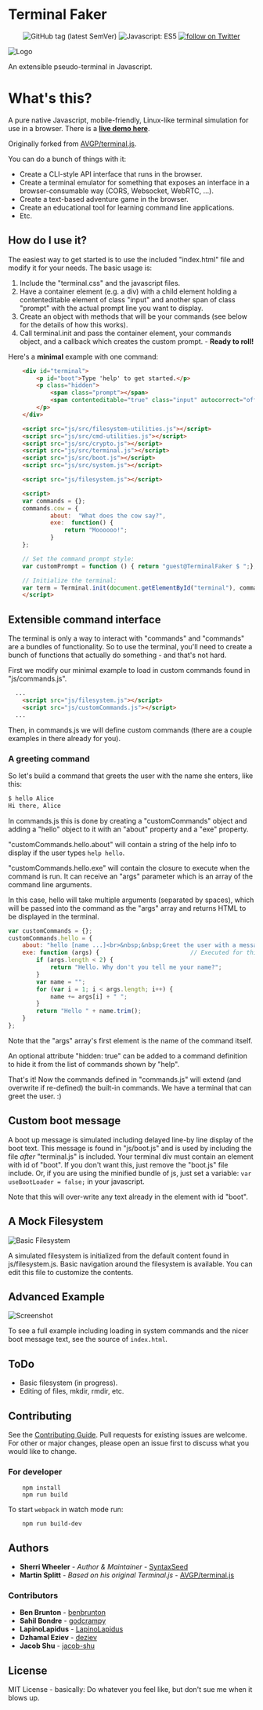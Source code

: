 Terminal Faker
===========

<div align="center">
    <img src="https://img.shields.io/github/tag/syntaxseed/terminalfaker.svg"
        alt="GitHub tag (latest SemVer)">
    <img src="https://img.shields.io/badge/JavaScript-ES5-brightgreen.svg"
        alt="Javascript: ES5">
    <a href="https://twitter.com/intent/follow?screen_name=syntaxseed">
        <img src="https://img.shields.io/twitter/follow/syntaxseed.svg?style=social&logo=twitter"
            alt="follow on Twitter"></a>
</div>

![Logo](src/favicon.png)

An extensible pseudo-terminal in Javascript.

# What's this?

A pure native Javascript, mobile-friendly, Linux-like terminal simulation for use in a browser. There is a **[live demo here](https://syntaxseed.github.io/terminalfaker/)**.

Originally forked from [AVGP/terminal.js](https://github.com/AVGP/terminal.js).

You can do a bunch of things with it:

- Create a CLI-style API interface that runs in the browser.
- Create a terminal emulator for something that exposes an interface in a browser-consumable way (CORS, Websocket, WebRTC, ...).
- Create a text-based adventure game in the browser.
- Create an educational tool for learning command line applications.
- Etc.

## How do I use it?

The easiest way to get started is to use the included "index.html" file and modify it for your needs. The basic usage is:

1. Include the "terminal.css" and the javascript files.
2. Have a container element (e.g. a div) with a child element holding a contenteditable element of class "input" and another span of class "prompt" with the actual prompt line you want to display.
3. Create an object with methods that will be your commands (see below for the details of how this works).
4. Call terminal.init and pass the container element, your commands object, and a callback which creates the custom prompt. - **Ready to roll!**

Here's a **minimal** example with one command:

```html
    <div id="terminal">
        <p id="boot">Type 'help' to get started.</p>
        <p class="hidden">
            <span class="prompt"></span>
            <span contenteditable="true" class="input" autocorrect="off" autocapitalize="none" autocomplete="off"> </span>
        </p>
    </div>

    <script src="js/src/filesystem-utilities.js"></script>
    <script src="js/src/cmd-utilities.js"></script>
    <script src="js/src/crypto.js"></script>
    <script src="js/src/terminal.js"></script>
    <script src="js/src/boot.js"></script>
    <script src="js/src/system.js"></script>

    <script src="js/filesystem.js"></script>

    <script>
    var commands = {};
    commands.cow = {
            about:  "What does the cow say?",
            exe:  function() {
                return "Moooooo!";
            }
    };

    // Set the command prompt style:
    var customPrompt = function () { return "guest@TerminalFaker $ ";};

    // Initialize the terminal:
    var term = Terminal.init(document.getElementById("terminal"), commands, customPrompt, initialFilesystem);
    </script>
```

## Extensible command interface

The terminal is only a way to interact with "commands" and "commands" are a bundles of functionality.
So to use the terminal, you'll need to create a bunch of functions that actually do something - and that's not hard.

First we modify our minimal example to load in custom commands found in "js/commands.js".

```html
  ...
    <script src="js/filesystem.js"></script>
    <script src="js/customCommands.js"></script>
  ...
```

Then, in commands.js we will define custom commands (there are a couple examples in there already for you).

### A greeting command

So let's build a command that greets the user with the name she enters, like this:

```bash
$ hello Alice
Hi there, Alice
```

In commands.js this is done by creating a "customCommands" object and adding a "hello" object to it with an "about" property and a "exe" property.

"customCommands.hello.about" will contain a string of the help info to display if the user types ``help hello``.

"customCommands.hello.exe" will contain the closure to execute when the command is run. It can receive an "args" parameter which is an array of the command line arguments.

In this case, hello will take multiple arguments (separated by spaces), which will be passed into the command as the "args" array and returns HTML to be displayed in the terminal.

```javascript
var customCommands = {};
customCommands.hello = {
    about: "hello [name ...]<br>&nbsp;&nbsp;Greet the user with a message.",
    exe: function (args) {                          // Executed for this command. args[0] contains the command name.
        if (args.length < 2) {
            return "Hello. Why don't you tell me your name?";
        }
        var name = "";
        for (var i = 1; i < args.length; i++) {
            name += args[i] + " ";
        }
        return "Hello " + name.trim();
    }
};
```

Note that the "args" array's first element is the name of the command itself.

An optional attribute "hidden: true" can be added to a command definition to hide it from the list of commands shown by "help".

That's it! Now the commands defined in "commands.js" will extend (and overwrite if re-defined) the built-in commands. We have a terminal that can greet the user. :)

## Custom boot message

A boot up message is simulated including delayed line-by line display of the boot text. This message is found in "js/boot.js" and is used by including the file *after* "terminal.js" is included. Your terminal div must contain an element with id of "boot". If you don't want this, just remove the "boot.js" file include. Or, if you are using the minified bundle of js, just set a variable: ``var useBootLoader = false;`` in your javascript.

Note that this will over-write any text already in the element with id "boot".

## A Mock Filesystem

![Basic Filesystem](media/screenshot2.png)

A simulated filesystem is initialized from the default content found in js/filesystem.js. Basic navigation around the filesystem is available. You can edit this file to customize the contents.

## Advanced Example

![Screenshot](media/screenshot1.png)

To see a full example including loading in system commands and the nicer boot message text, see the source of `index.html`.

## ToDo

* Basic filesystem (in progress).
* Editing of files, mkdir, rmdir, etc.

## Contributing

See the [Contributing Guide](CONTRIBUTING.md). Pull requests for existing issues are welcome. For other or major changes, please open an issue first to discuss what you would like to change.

### For developer

```
    npm install
    npm run build
```

To start `webpack` in watch mode run:
```
    npm run build-dev
```

## Authors

* **Sherri Wheeler** - *Author & Maintainer* - [SyntaxSeed](https://github.com/SyntaxSeed)
* **Martin Splitt** - *Based on his original Terminal.js* - [AVGP/terminal.js](https://github.com/AVGP/terminal.js)

### Contributors

* **Ben Brunton** - [benbrunton](https://github.com/benbrunton)
* **Sahil Bondre** - [godcrampy](https://github.com/godcrampy)
* **LapinoLapidus** - [LapinoLapidus](https://github.com/LapinoLapidus)
* **Dzhamal Eziev** - [deziev](https://github.com/deziev)
* **Jacob Shu** - [jacob-shu](https://github.com/jacob-shu)

## License

MIT License - basically: Do whatever you feel like, but don't sue me when it blows up.
